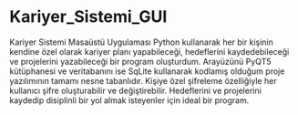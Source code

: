 # Kariyer_Sistemi_GUI
Kariyer Sistemi Masaüstü Uygulaması
Python kullanarak her bir kişinin kendine özel olarak kariyer planı yapabileceği, hedeflerini kaydedebileceği ve projelerini yazabileceği bir program oluşturdum.
Arayüzünü PyQT5 kütüphanesi ve veritabanını ise SqLite kullanarak kodlamış olduğum proje yazılımının tamamı nesne tabanlıdır. Kişiye özel şifreleme özelliğiyle 
her kullanıcı şifre oluşturabilir ve değiştirebilir. Hedeflerini ve projelerini kaydedip disiplinli bir yol almak isteyenler için ideal bir program.
